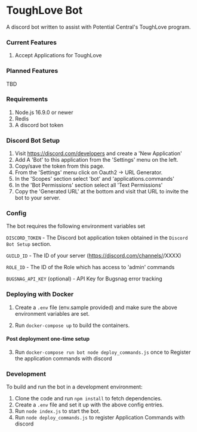 # ToughLove Bot

A discord bot written to assist with Potential Central's ToughLove program.

### Current Features

1. Accept Applications for ToughLove


### Planned Features

TBD

### Requirements
1. Node.js 16.9.0 or newer
2. Redis
3. A discord bot token


### Discord Bot Setup
1. Visit https://discord.com/developers and create a 'New Application'
2. Add A 'Bot' to this application from the 'Settings' menu on the left.
3. Copy/save the token from this page.
4. From the 'Settings' menu click on Oauth2 -> URL Generator.
5. In the 'Scopes' section select 'bot' and 'applications.commands'
6. In the 'Bot Permissions' section select all 'Text Permissions'
7. Copy the 'Generated URL' at the bottom and visit that URL to invite the bot to your server.

### Config
The bot requires the following environment variables set

`DISCORD_TOKEN` - The Discord bot application token obtained in the `Discord Bot Setup` section.

`GUILD_ID` - The ID of your server (https://discord.com/channels/<guidId>/XXXX)

`ROLE_ID` - The ID of the Role which has access to 'admin' commands

`BUGSNAG_API_KEY` (optional) - API Key for Bugsnag error tracking

### Deploying with Docker

1. Create a `.env` file (env.sample provided) and make sure the above environment variables are set.

2. Run `docker-compose up` to build the containers.

#### Post deployment one-time setup

3. Run `docker-compose run bot node deploy_commands.js` once to Register the application commands with discord

### Development
To build and run the bot in a development environment:

1. Clone the code and run `npm install` to fetch dependencies.
2. Create a `.env` file and set it up with the above config entries.
3. Run `node index.js` to start the bot.
4. Run `node deploy_commands.js` to register Application Commands with discord

